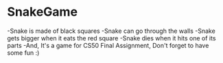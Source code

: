 # SnakeGame
-Snake is made of black squares
-Snake can go through the walls
-Snake gets bigger when it eats the red square
-Snake dies when it hits one of its parts
-And, It's a game for CS50 Final Assignment, Don't forget to have some fun :)
